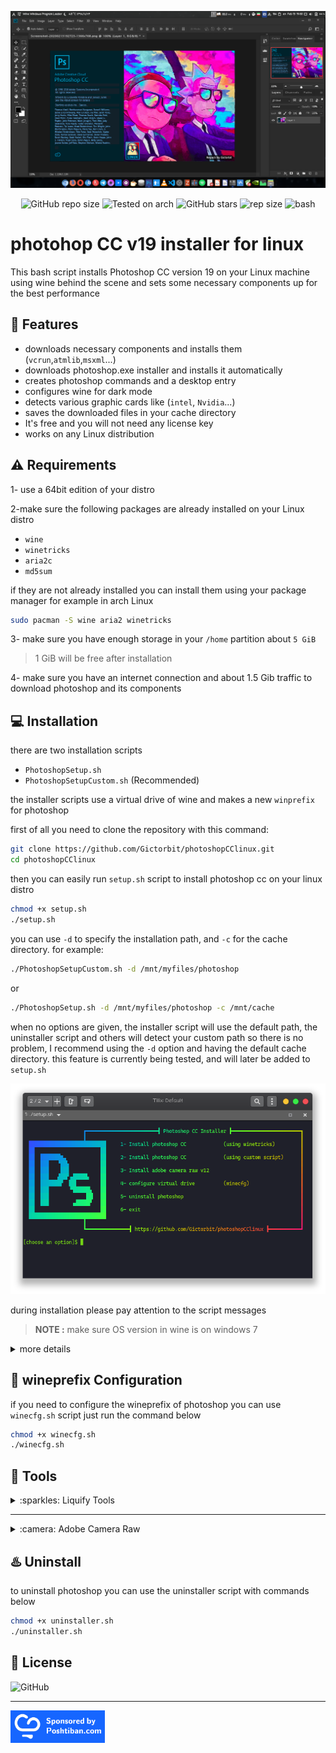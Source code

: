 
<div align="center" class="tip" markdown="1" style>

![screenshot](images/Screenshot.png)

![GitHub repo size](https://img.shields.io/github/license/Gictorbit/photoshopCClinux?style=flat) ![Tested on arch](https://img.shields.io/badge/Tested%20on-Archlinux-brightgreen)
![GitHub stars](https://img.shields.io/github/stars/Gictorbit/photoshopCClinux?style=sad) ![rep size](https://img.shields.io/github/repo-size/gictorbit/photoshopCClinux) ![bash](https://img.shields.io/badge/bash-5.0.11-yellowgreen)
</div>

# photohop CC v19 installer for linux
This bash script installs Photoshop CC version 19 on your Linux machine using wine behind the scene
and sets some necessary components up for the best performance

## :rocket: Features
* downloads necessary components and installs them (`vcrun`,`atmlib`,`msxml`...)
* downloads photoshop.exe installer and installs it automatically
* creates photoshop commands and a desktop entry
* configures wine for dark mode
* detects various graphic cards like (`intel`, `Nvidia`...)
* saves the downloaded files in your cache directory
* It's free and you will not need any license key
* works on any Linux distribution

## :warning: Requirements
1- use a 64bit edition of your distro

2-make sure the following packages are already installed on your Linux distro
* `wine`
* `winetricks`
* `aria2c`
* `md5sum`


if they are not already installed you can install them using your package manager for example in arch Linux
```bash
sudo pacman -S wine aria2 winetricks
``` 
3- make sure you have enough storage in your `/home` partition about `5 GiB`
> 1 GiB will be free after installation

4- make sure you have an internet connection and about 1.5 Gib traffic to download photoshop and its components

## :computer: Installation

there are two installation scripts

* `PhotoshopSetup.sh`
* `PhotoshopSetupCustom.sh` (Recommended)

the installer scripts use a virtual drive of wine and makes a new `winprefix` for photoshop

first of all you need to clone the repository with this command:
```bash
git clone https://github.com/Gictorbit/photoshopCClinux.git
cd photoshopCClinux
```
then you can easily run `setup.sh` script to install photoshop cc on your linux distro

```bash
chmod +x setup.sh
./setup.sh
```

you can use `-d` to specify the installation path, and `-c` for the cache directory.
for example:
```bash
./PhotoshopSetupCustom.sh -d /mnt/myfiles/photoshop
```
or
```bash
./PhotoshopSetup.sh -d /mnt/myfiles/photoshop -c /mnt/cache
```
when no options are given, the installer script will use the default path, 
the uninstaller script and others will detect your custom path so there is no problem,
I recommend using the `-d` option  and having the default cache directory.
this feature is currently being tested, and will later be added to `setup.sh`


<div align="center" class="tip" markdown="1" style>

![setup-screenshot](images/setup-screenshot.png)
</div>

during installation please pay attention to the script messages

> **NOTE :** make sure OS version in wine is on windows 7


<details>
<summary>more details</summary>

for components installation you have two options, using winetricks or using custom way.

### :one: component installation using winetricks (Recommended)
for installing photoshop just run the bash script with following command, it downloads and installs photoshop includes its component using winetricks and configures wine automatically

```bash
chmod +x PhotoshopSetup.sh
./PhotoshopSetup.sh
```

### :two: component installation using custom script
for installing photoshop just run the bash script with the command below. it downloads and installs photoshop include its component and configures wine automatically

```bash
chmod +x PhotoshopSetupCustom.sh
./PhotoshopSetupCustom.sh
```

</details>


## :wine_glass: wineprefix Configuration
if you need to configure the wineprefix of photoshop you can use `winecfg.sh` script just run the command below
```bash
chmod +x winecfg.sh
./winecfg.sh
```
## :hammer: Tools

<details>
<summary>:sparkles: Liquify Tools</summary>
as you know photoshop has many useful tools like `Liquify Tools`.</br>

if you get some errors while working with these tools,
It may because of the graphics card.</br>

photoshop uses the `GPU` to process these tools so before using these tools make sure that your graphics card `(Nvidia, AMD)` is configured correctly in your Linux machine.
</br>The other solution is you can configure photoshop to use your `CPU` for image processing. to do that, follow the steps below:

* go to edit tab and open `preferences` or `[ctrl+K]`
* then go to the `performance` tab
* in the graphics processor settings section, uncheck `Use graphics processor`

![](https://user-images.githubusercontent.com/34630603/80861998-117b7a80-8c87-11ea-8f56-079f43dfafd9.png)
</details>

---
<details>
<summary>:camera: Adobe Camera Raw</summary>

another useful adobe software is `camera raw` if you want to work with it beside photoshop you must install it separately to do this, after photoshop installation run `cameraRawInstaller.sh` script with commands below:
```bash
chmod +x cameraRawInstaller.sh
./cameraRawInstaller.sh
```
then restart photoshop.you can open it from 
`Edit >>Preferences >> Camera Raw`

> **_NOTE1:_** the size of camera raw installation file is about 400MB


> **_NOTE2:_** camera raw performance depends on your graphic card driver and its configuration

</details>

## :hotsprings: Uninstall
to uninstall photoshop you can use the uninstaller script with commands below

```bash
chmod +x uninstaller.sh
./uninstaller.sh
```


## :bookmark: License
![GitHub](https://img.shields.io/github/license/Gictorbit/photoshopCClinux?style=for-the-badge)

---
<a href="https://poshtiban.com">
<img src="images/poshtibancom.png" width="30%">
</a>
